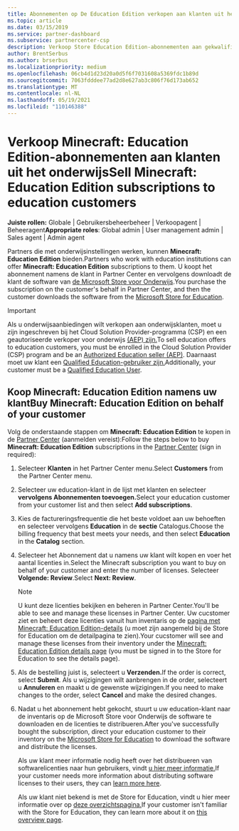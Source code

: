 ```yaml
---
title: Abonnementen op De Education Edition verkopen aan klanten uit het onderwijs
ms.topic: article
ms.date: 03/15/2019
ms.service: partner-dashboard
ms.subservice: partnercenter-csp
description: Verkoop Store Education Edition-abonnementen aan gekwalificeerde onderwijsklanten die ze vervolgens kunnen downloaden uit de Microsoft Education Store.
author: BrentSerbus
ms.author: brserbus
ms.localizationpriority: medium
ms.openlocfilehash: 06cb4d1d23d20a0d5f6f7031608a5369fdc1b89d
ms.sourcegitcommit: 7063fdddee77ad2d8e627ab3c806f76d173ab652
ms.translationtype: MT
ms.contentlocale: nl-NL
ms.lasthandoff: 05/19/2021
ms.locfileid: "110146388"
---
```

# <a name="sell-minecraft-education-edition-subscriptions-to-education-customers"></a><span data-ttu-id="4aba2-103">Verkoop Minecraft: Education Edition-abonnementen aan klanten uit het onderwijs</span><span class="sxs-lookup"><span data-stu-id="4aba2-103">Sell Minecraft: Education Edition subscriptions to education customers</span></span>

<span data-ttu-id="4aba2-104">**Juiste rollen:** Globale | Gebruikersbeheerbeheer | Verkoopagent | Beheeragent</span><span class="sxs-lookup"><span data-stu-id="4aba2-104">**Appropriate roles**: Global admin | User management admin | Sales agent | Admin agent</span></span>

<span data-ttu-id="4aba2-105">Partners die met onderwijsinstellingen werken, kunnen **Minecraft: Education Edition** bieden.</span><span class="sxs-lookup"><span data-stu-id="4aba2-105">Partners who work with education institutions can offer **Minecraft: Education Edition** subscriptions to them.</span></span> <span data-ttu-id="4aba2-106">U koopt het abonnement namens de klant in Partner Center en vervolgens downloadt de klant de software van [de Microsoft Store voor Onderwijs](https://educationstore.microsoft.com).</span><span class="sxs-lookup"><span data-stu-id="4aba2-106">You purchase the subscription on the customer's behalf in Partner Center, and then the customer downloads the software from the [Microsoft Store for Education](https://educationstore.microsoft.com).</span></span> 

>[!IMPORTANT]
><span data-ttu-id="4aba2-107">Als u onderwijsaanbiedingen wilt verkopen aan onderwijsklanten, moet u zijn ingeschreven bij het Cloud Solution Provider-programma (CSP) en een geautoriseerde verkoper voor onderwijs [(AEP) zijn.](https://www.mepn.com)</span><span class="sxs-lookup"><span data-stu-id="4aba2-107">To sell education offers to education customers, you must be enrolled in the Cloud Solution Provider (CSP) program and be an [Authorized Education seller (AEP)](https://www.mepn.com).</span></span> <span data-ttu-id="4aba2-108">Daarnaast moet uw klant een [Qualified Education-gebruiker zijn.](https://www.microsoftvolumelicensing.com/DocumentSearch.aspx?Mode=3&DocumentTypeId=7)</span><span class="sxs-lookup"><span data-stu-id="4aba2-108">Additionally, your customer must be a [Qualified Education User](https://www.microsoftvolumelicensing.com/DocumentSearch.aspx?Mode=3&DocumentTypeId=7).</span></span>  

 
## <a name="buy-minecraft-education-edition-on-behalf-of-your-customer"></a><span data-ttu-id="4aba2-109">Koop **Minecraft: Education Edition** namens uw klant</span><span class="sxs-lookup"><span data-stu-id="4aba2-109">Buy **Minecraft: Education Edition** on behalf of your customer</span></span>

<span data-ttu-id="4aba2-110">Volg de onderstaande stappen om **Minecraft: Education Edition** te kopen in de [Partner Center](https://partnercenter.microsoft.com/pcv/dashboard/overview
) (aanmelden vereist):</span><span class="sxs-lookup"><span data-stu-id="4aba2-110">Follow the steps below to buy **Minecraft: Education Edition** subscriptions in the [Partner Center](https://partnercenter.microsoft.com/pcv/dashboard/overview
) (sign in required):</span></span>

  1.  <span data-ttu-id="4aba2-111">Selecteer **Klanten** in het Partner Center menu.</span><span class="sxs-lookup"><span data-stu-id="4aba2-111">Select **Customers** from the Partner Center menu.</span></span>
  
  2.  <span data-ttu-id="4aba2-112">Selecteer uw education-klant in de lijst met klanten en selecteer **vervolgens Abonnementen toevoegen.**</span><span class="sxs-lookup"><span data-stu-id="4aba2-112">Select your education customer from your customer list and then select **Add subscriptions**.</span></span>
  
  3.  <span data-ttu-id="4aba2-113">Kies de factureringsfrequentie die het beste voldoet aan uw behoeften en selecteer vervolgens **Education** in de **sectie** Catalogus.</span><span class="sxs-lookup"><span data-stu-id="4aba2-113">Choose the billing frequency that best meets your needs, and then select **Education** in the **Catalog** section.</span></span>

  4.  <span data-ttu-id="4aba2-114">Selecteer het Abonnement dat u namens uw klant wilt kopen en voer het aantal licenties in.</span><span class="sxs-lookup"><span data-stu-id="4aba2-114">Select the Minecraft subscription you want to buy on behalf of your customer and enter the number of licenses.</span></span> <span data-ttu-id="4aba2-115">Selecteer **Volgende: Review**.</span><span class="sxs-lookup"><span data-stu-id="4aba2-115">Select **Next: Review**.</span></span>

      >[!NOTE]
      ><span data-ttu-id="4aba2-116">U kunt deze licenties bekijken en beheren in Partner Center.</span><span class="sxs-lookup"><span data-stu-id="4aba2-116">You'll be able to see and manage these licenses in Partner Center.</span></span> <span data-ttu-id="4aba2-117">Uw cucstomer ziet en beheert deze licenties vanuit hun inventaris op de [pagina met Minecraft: Education Edition-details](https://educationstore.microsoft.com/store/details/minecraft-education-edition/9nblggh4r2r6) (u moet zijn aangemeld bij de Store for Education om de detailpagina te zien).</span><span class="sxs-lookup"><span data-stu-id="4aba2-117">Your cucstomer will see and manage these licenses from their inventory under the [Minecraft: Education Edition details page](https://educationstore.microsoft.com/store/details/minecraft-education-edition/9nblggh4r2r6) (you must be signed in to the Store for Education to see the details page).</span></span> 

  5.  <span data-ttu-id="4aba2-118">Als de bestelling juist is, selecteert u **Verzenden.**</span><span class="sxs-lookup"><span data-stu-id="4aba2-118">If the order is correct, select **Submit**.</span></span> <span data-ttu-id="4aba2-119">Als u wijzigingen wilt aanbrengen in de order, selecteert u **Annuleren** en maakt u de gewenste wijzigingen.</span><span class="sxs-lookup"><span data-stu-id="4aba2-119">If you need to make changes to the order, select **Cancel** and make the desired changes.</span></span>   

  6.  <span data-ttu-id="4aba2-120">Nadat u het abonnement hebt gekocht, stuurt u uw [](https://educationstore.microsoft.com) education-klant naar de inventaris op de Microsoft Store voor Onderwijs de software te downloaden en de licenties te distribueren.</span><span class="sxs-lookup"><span data-stu-id="4aba2-120">After you've successfully bought the subscription, direct your education customer to their inventory on the [Microsoft Store for Education](https://educationstore.microsoft.com) to download the software and distribute the licenses.</span></span>

      <span data-ttu-id="4aba2-121">Als uw klant meer informatie nodig heeft over het distribueren van softwarelicenties naar hun gebruikers, vindt [u hier meer informatie.](/education/windows/school-get-minecraft#distribute-minecraft)</span><span class="sxs-lookup"><span data-stu-id="4aba2-121">If your customer needs more information about distributing software licenses to their users, they can [learn more here](/education/windows/school-get-minecraft#distribute-minecraft).</span></span>  
  
      <span data-ttu-id="4aba2-122">Als uw klant niet bekend is met de Store for Education, vindt u hier meer informatie over op [deze overzichtspagina.](/microsoft-store/windows-store-for-business-overview)</span><span class="sxs-lookup"><span data-stu-id="4aba2-122">If your customer isn't familiar with the Store for Education, they can learn more about it on [this overview page](/microsoft-store/windows-store-for-business-overview).</span></span>  

